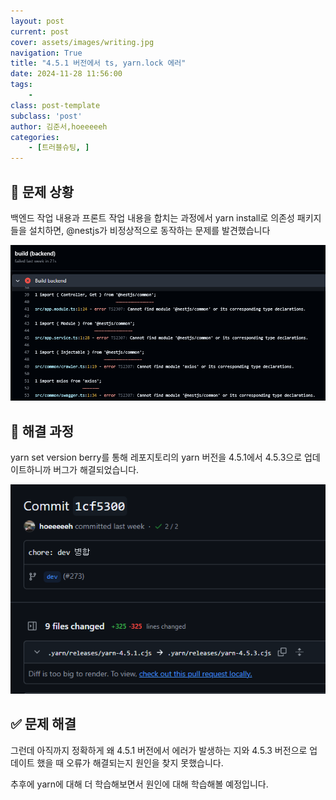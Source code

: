 ```yaml
---
layout: post
current: post
cover: assets/images/writing.jpg
navigation: True
title: "4.5.1 버전에서 ts, yarn.lock 에러"
date: 2024-11-28 11:56:00
tags:
    - 
class: post-template
subclass: 'post'
author: 김준서,hoeeeeeh
categories:
    - [트러블슈팅, ]
---
```



## 🚨 문제 상황


백엔드 작업 내용과 프론트 작업 내용을 합치는 과정에서 yarn install로 의존성 패키지들을 설치하면, @nestjs가 비정상적으로 동작하는 문제를 발견했습니다


![0](/upload/2024-11-28-4.5.1_버전에서_ts,_yarn.lock_에러.md/0.png)


## 🏃 해결 과정


yarn set version berry를 통해 레포지토리의 yarn 버전을 4.5.1에서 4.5.3으로 업데이트하니까 버그가 해결되었습니다.


![1](/upload/2024-11-28-4.5.1_버전에서_ts,_yarn.lock_에러.md/1.png)


## ✅ 문제 해결


그런데 아직까지 정확하게 왜 4.5.1 버전에서 에러가 발생하는 지와 4.5.3 버전으로 업데이트 했을 때 오류가 해결되는지 원인을 찾지 못했습니다.


추후에 yarn에 대해 더 학습해보면서 원인에 대해 학습해볼 예정입니다.

